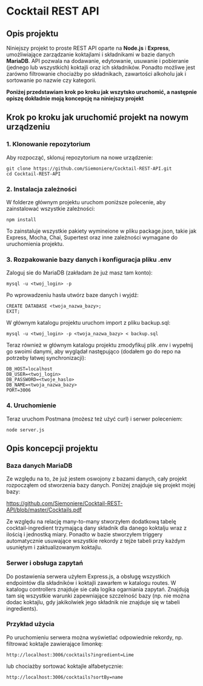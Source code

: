 # Cocktail REST API

## Opis projektu
Niniejszy projekt to proste REST API oparte na **Node.js** i **Express**, umożliwiające zarządzanie koktajlami i składnikami w bazie danych **MariaDB**. API pozwala na dodawanie, edytowanie, usuwanie i pobieranie (jednego lub wszystkich) koktajli oraz ich składników. Ponadto możliwe jest zarówno filtrowanie chociażby po składnikach, zawartości alkoholu jak i sortowanie po nazwie czy kategorii.

**Poniżej przedstawiam krok po kroku jak wszytsko uruchomić, a następnie opiszę dokładnie moją koncepcję na niniejszy projekt**

## Krok po kroku jak uruchomić projekt na nowym urządzeniu

### 1. Klonowanie repozytorium

Aby rozpocząć, sklonuj repozytorium na nowe urządzenie:
```
git clone https://github.com/Siemoniere/Cocktail-REST-API.git
cd Cocktail-REST-API
```
### 2. Instalacja zależności

W folderze głównym projektu uruchom poniższe polecenie, aby zainstalować wszystkie zależności:
```
npm install
```
To zainstaluje wszystkie pakiety wymineione w pliku package.json, takie jak Express, Mocha, Chai, Supertest oraz inne zależności wymagane do uruchomienia projektu.

### 3. Rozpakowanie bazy danych i konfiguracja pliku .env

Zaloguj sie do MariaDB (zakładam że już masz tam konto):
```
mysql -u <twoj_login> -p
```
Po wprowadzeniu hasła utwórz baze danych i wyjdź:
```
CREATE DATABASE <twoja_nazwa_bazy>;
EXIT;
```
W głównym katalogu projektu uruchom import z pliku backup.sql:
```
mysql -u <twoj_login> -p <twoja_nazwa_bazy> < backup.sql
```
Teraz również w głównym katalogu projektu zmodyfikuj plik .env i wypełnij go swoimi danymi, aby wyglądał następująco (dodałem go do repo na potrzeby łatwej synchronizacji):
```
DB_HOST=localhost
DB_USER=<twoj_login>
DB_PASSWORD=<twoje_haslo>
DB_NAME=<twoja_nazwa_bazy>
PORT=3006
```
### 4. Uruchomienie

Teraz uruchom Postmana (możesz też użyć curl) i serwer poleceniem:
```
node server.js
```

## Opis koncepcji projektu

### Baza danych MariaDB
Ze względu na to, że już jestem oswojony z bazami danych, cały projekt rozpocząłem od stworzenia bazy danych. Poniżej znajduje się projekt mojej bazy:

https://github.com/Siemoniere/Cocktail-REST-API/blob/master/Cocktails.pdf

Ze względu na relację many-to-many stworzyłem dodatkową tabelę cocktail-ingredient trzymającą dany składnik dla danego koktalju wraz z ilością i jednostką miary.
Ponadto w bazie stworzyłem triggery automatycznie usuwające wszystkie rekordy z tejże tabeli przy każdym usuniętym i zaktualizowanym koktajlu.

### Serwer i obsługa zapytań

Do postawienia serwera użyłem Express.js, a obsługę wszystkich endpointów dla składników i koktajli zawarłem w katalogu routes. W katalogu controllers znajduje sie cała logika ogarniania zapytań. Znajdują tam się wszystkie warunki zapewniające szczelność bazy (np. nie można dodac koktajlu, gdy jakikolwiek jego składnik nie znajduje się w tabeli ingredients).

### Przykład użycia

Po uruchomieniu serwera można wyświetlać odpowiednie rekordy, np. filtrować koktajle zawierające limonkę:
```
http://localhost:3006/cocktails?ingredient=Lime
```
lub chociażby sortować koktajle alfabetycznie:
```
http://localhost:3006/cocktails?sortBy=name
```
